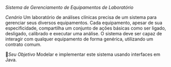 *Sistema de Gerenciamento de Equipamentos de Laboratório*

*Cenário*
Um laboratório de análises clínicas precisa de um sistema para gerenciar seus diversos equipamentos. 
Cada equipamento, apesar de sua especificidade, compartilha um conjunto de ações básicas como ser ligado, desligado, calibrado e executar uma análise. O sistema
deve ser capaz de interagir com qualquer equipamento de forma genérica, utilizando um contrato comum.


📍*Seu Objetivo*
Modelar e implementar este sistema usando interfaces em Java.

